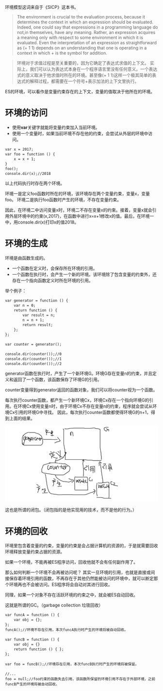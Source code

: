 环境模型这词来自于《SICP》这本书。

> The environment is crucial to the evaluation process, because it determines the context in which an
expression should be evaluated.
Indeed, one could say that expressions in a programming language do not,in themselves, have any meaning. Rather, an expression acquires a meaning only with respect to some environment in which it is evaluated. Even the interpretation of an expression as straightforward as (+ 1 1) depends on an understanding that one is operating in a context in which + is the symbol for addition.

> 环境对于求值过程是至关重要的，因为它确定了表达式求值的上下文。
实际上，我们可以认为表达式本身在一个程序语言里没有任何意义。一个表达式的意义取决于他求值时所在的环境。甚至像(+ 1 1)这样一个极其简单的表达式的解释过程，都需要在一个符号+表示加法的上下文里执行。

ES的环境，可以看作是变量约束存在的上下文，变量的值取决于他所在的环境。

# 环境的访问

* 使用**var**关键字就能将变量约束加入当前环境。
* 使用一个变量时，如果当前环境不存在他的约束，会尝试从外层的环境中访问。

~~~
var x = 2017;
var foo = function () {
    x = x + 1;
}
foo();
console.dir(x);//2018
~~~

以上代码执行时存在两个环境。

环境一是定义foo函数时所在的环境，该环境存在两个变量约束，变量x，变量foo。
环境二是执行foo函数时产生的环境，不存在变量约束。

因此，在环境二中访问变量x时，环境二不存在变量x的约束。接着，变量x就会引用外层环境中的约束(x,2017)，在函数中进行x=x+1修改x的值。最后，在环境一中，用console.dir(x)打印x的值2018。

# 环境的生成

环境是由函数生成的。

* 一个函数在定义时，会保存所在环境的引用。
* 一个函数在执行时，会产生一个新的环境。该环境除了包含变量的约束外，还存在一个指向函数定义时所在环境的引用。

举个例子：

~~~
var generator = function () {
    var n = 0;
    return function () {
        var result = n;
        n = n + 1;
        return result;
    };
};

var counter = generator();

console.dir(counter());//0
console.dir(counter());//1
console.dir(counter());//2
~~~

generator函数在执行时，产生了一个新环境G。环境G存在变量n的约束，并且定义和返回了一个函数，该函数保存了环境G的引用。

counter变量得到generator返回的函数对象，我们可以将counter视为一个函数。

每次执行counter函数，都产生一个新环境Cx，环境Cx存在一个指向环境G的引用。在环境Cx使用变量n时，由于环境Cx不存在变量n的约束，程序就会尝试从环境Cx引用的环境G中寻找。
因此，每次执行counter函数都使得环境G的n+1，得到上面的结果。

![](../../images/环境模型.png)

这也是所谓的闭包。（闭包指的是他实现用的技术，而不是他的行为。）

# 环境的回收

环境里包含着变量的约束，变量的约束是会占据计算机的资源的，于是就需要回收环境释放变量约束占据的资源。

如果一个环境，不能再被ES程序访问，回收他就不会有任何副作用了。

那么如何判断一个环境不会再被访问呢？
其实一旦环境的引用，也就是直接或间接保存着环境引用的函数，不再存在于其他仍然能被访问的环境中，就可以断定那个环境再也不会被访问。ES程序将会自动对其进行回收。

同理，如果一个对象不存在活跃环境的约束之中，就会被ES自动回收。

这就是所谓的GC。（garbage collection 垃圾回收）

~~~
var funcA = function () {
    var obj = {};
};
funcA();//环境不存在引用，本次funcA执行时产生的环境将被自动回收。

var funcB = function () {
    var obj = {}
    return function () { };
};

var foo = funcB();//环境存在引用，本次funcB执行时产生的环境将被保留。

//...
foo = null;//foo约束的函数失去引用，该函数所保留的环境引用不存在于外部环境，之前funcB产生的环境将被自动回收。
~~~





